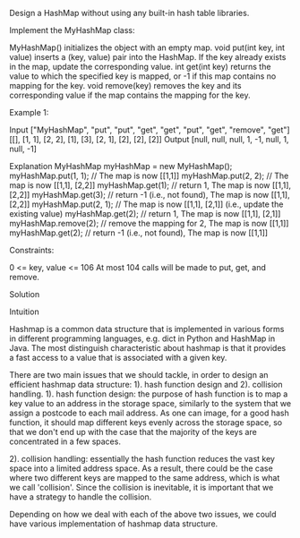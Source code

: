 Design a HashMap without using any built-in hash table libraries.

Implement the MyHashMap class:

MyHashMap() initializes the object with an empty map.
void put(int key, int value) inserts a (key, value) pair into the HashMap. If the key already exists in the map, update the corresponding value.
int get(int key) returns the value to which the specified key is mapped, or -1 if this map contains no mapping for the key.
void remove(key) removes the key and its corresponding value if the map contains the mapping for the key.
 

Example 1:

Input
["MyHashMap", "put", "put", "get", "get", "put", "get", "remove", "get"]
[[], [1, 1], [2, 2], [1], [3], [2, 1], [2], [2], [2]]
Output
[null, null, null, 1, -1, null, 1, null, -1]

Explanation
MyHashMap myHashMap = new MyHashMap();
myHashMap.put(1, 1); // The map is now [[1,1]]
myHashMap.put(2, 2); // The map is now [[1,1], [2,2]]
myHashMap.get(1);    // return 1, The map is now [[1,1], [2,2]]
myHashMap.get(3);    // return -1 (i.e., not found), The map is now [[1,1], [2,2]]
myHashMap.put(2, 1); // The map is now [[1,1], [2,1]] (i.e., update the existing value)
myHashMap.get(2);    // return 1, The map is now [[1,1], [2,1]]
myHashMap.remove(2); // remove the mapping for 2, The map is now [[1,1]]
myHashMap.get(2);    // return -1 (i.e., not found), The map is now [[1,1]]
 

Constraints:

0 <= key, value <= 106
At most 104 calls will be made to put, get, and remove.

Solution

Intuition

Hashmap is a common data structure that is implemented in various forms in different programming languages, e.g. dict in Python and HashMap in Java. The most distinguish characteristic about hashmap is that it provides a fast access to a value that is associated with a given key.

There are two main issues that we should tackle, in order to design an efficient hashmap data structure: 1). hash function design and 2). collision handling.
1). hash function design: the purpose of hash function is to map a key value to an address in the storage space, similarly to the system that we assign a postcode to each mail address. As one can image, for a good hash function, it should map different keys evenly across the storage space, so that we don't end up with the case that the majority of the keys are concentrated in a few spaces.

2). collision handling: essentially the hash function reduces the vast key space into a limited address space. As a result, there could be the case where two different keys are mapped to the same address, which is what we call 'collision'. Since the collision is inevitable, it is important that we have a strategy to handle the collision.

Depending on how we deal with each of the above two issues, we could have various implementation of hashmap data structure.


